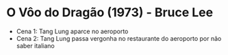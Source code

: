 # O Vôo do Dragão (1973) - Bruce Lee
- Cena 1: Tang Lung aparce no aeroporto
- Cena 2: Tang Lung passa vergonha no restaurante do aeroporto por não saber italiano


